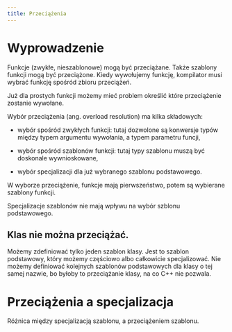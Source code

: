 ```yaml
---
title: Przeciążenia
---
```


# Wyprowadzenie

Funkcje (zwykłe, nieszablonowe) mogą być przeciążane.  Także szablony
funkcji mogą być przeciążone.  Kiedy wywołujemy funkcję, kompilator
musi wybrać funkcję spośród zbioru przeciążeń.

Już dla prostych funkcji możemy mieć problem określić które
przeciążenie zostanie wywołane.

Wybór przeciążenia (ang. overload resolution) ma kilka składowych:

* wybór spośród zwykłych funkcji: tutaj dozwolone są konwersje typów
  między typem argumentu wywołania, a typem parametru funcji,

* wybór spośród szablonów funkcji: tutaj typy szablonu muszą być
  doskonale wywnioskowane,

* wybór specjalizacji dla już wybranego szablonu podstawowego.

W wyborze przeciążenie, funkcje mają pierwszeństwo, potem są wybierane
szablony funkcji.

Specjalizacje szablonów nie mają wpływu na wybór szblonu podstawowego.

## Klas nie można przeciążać.

Możemy zdefiniować tylko jeden szablon klasy.  Jest to szablon
podstawowy, który możemy częściowo albo całkowicie specjalizować.  Nie
możemy definiować kolejnych szablonów podstawowych dla klasy o tej
samej nazwie, bo byłoby to przeciążanie klasy, na co C++ nie pozwala.

# Przeciążenia a specjalizacja

Różnica między specjalizacją szablonu, a przeciążeniem szablonu.
